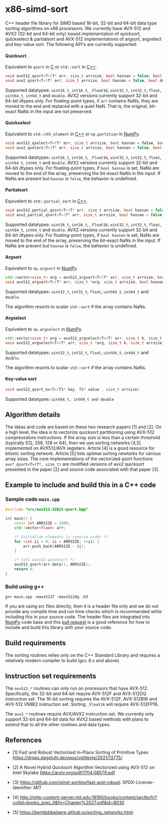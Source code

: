 # x86-simd-sort

C++ header file library for SIMD based 16-bit, 32-bit and 64-bit data type
sorting algorithms on x86 processors. We currently have AVX-512 and AVX2
(32-bit and 64-bit only) based implementation of quicksort, quickselect &
partialsort and AVX-512 implementations of argsort, argselect and key-value
sort. The following API's are currently supported:

#### Quicksort

Equivalent to `qsort` in
[C](https://www.tutorialspoint.com/c_standard_library/c_function_qsort.htm) or
`std::sort` in [C++](https://en.cppreference.com/w/cpp/algorithm/sort).

```cpp
void avx512_qsort<T>(T* arr, size_t arrsize, bool hasnan = false, bool descending = false);
void avx2_qsort<T>(T* arr, size_t arrsize, bool hasnan = false, bool descending = false);
```
Supported datatypes: `uint16_t`, `int16_t`, `_Float16`, `uint32_t`, `int32_t`,
`float`, `uint64_t`, `int64_t` and `double`. AVX2 versions currently support
32-bit and 64-bit dtypes only. For floating-point types, if `arr` contains
NaNs, they are moved to the end and replaced with a quiet NaN. That is, the
original, bit-exact NaNs in the input are not preserved.

#### Quickselect
Equivalent to `std::nth_element` in
[C++](https://en.cppreference.com/w/cpp/algorithm/nth_element) or
`np.partition` in
[NumPy](https://numpy.org/doc/stable/reference/generated/numpy.partition.html).


```cpp
void avx512_qselect<T>(T* arr, size_t arrsize, bool hasnan = false, bool descending = false);
void avx2_qselect<T>(T* arr, size_t arrsize, bool hasnan = false, bool descending = false);
```
Supported datatypes: `uint16_t`, `int16_t`, `_Float16`, `uint32_t`, `int32_t`,
`float`, `uint64_t`, `int64_t` and `double`. AVX2 versions currently support
32-bit and 64-bit dtypes only. For floating-point types, if `bool hasnan` is
set, NaNs are moved to the end of the array, preserving the bit-exact NaNs in
the input. If NaNs are present but `hasnan` is `false`, the behavior is
undefined.

#### Partialsort
Equivalent to `std::partial_sort` in
[C++](https://en.cppreference.com/w/cpp/algorithm/partial_sort).


```cpp
void avx512_partial_qsort<T>(T* arr, size_t arrsize, bool hasnan = false, bool descending = false)
void avx2_partial_qsort<T>(T* arr, size_t arrsize, bool hasnan = false, bool descending = false)
```
Supported datatypes: `uint16_t`, `int16_t`, `_Float16`, `uint32_t`, `int32_t`,
`float`, `uint64_t`, `int64_t` and `double`. AVX2 versions currently support
32-bit and 64-bit dtypes only. For floating-point types, if `bool hasnan` is
set, NaNs are moved to the end of the array, preserving the bit-exact NaNs in
the input. If NaNs are present but `hasnan` is `false`, the behavior is
undefined.

#### Argsort
Equivalent to `np.argsort` in
[NumPy](https://numpy.org/doc/stable/reference/generated/numpy.argsort.html).

```cpp
std::vector<size_t> arg = avx512_argsort<T>(T* arr, size_t arrsize, bool hasnan = false, bool descending = false);
void avx512_argsort<T>(T* arr, size_t *arg, size_t arrsize, bool hasnan = false, bool descending = false);
```
Supported datatypes: `uint32_t`, `int32_t`, `float`, `uint64_t`, `int64_t` and
`double`.

The algorithm resorts to scalar `std::sort` if the array contains NaNs.

#### Argselect
Equivalent to `np.argselect` in
[NumPy](https://numpy.org/doc/stable/reference/generated/numpy.argpartition.html).

```cpp
std::vector<size_t> arg = avx512_argselect<T>(T* arr, size_t k, size_t arrsize);
void avx512_argselect<T>(T* arr, size_t *arg, size_t k, size_t arrsize);
```
Supported datatypes: `uint32_t`, `int32_t`, `float`, `uint64_t`, `int64_t` and
`double`.

The algorithm resorts to scalar `std::sort` if the array contains NaNs.

#### Key-value sort
```cpp
void avx512_qsort_kv<T>(T1* key, T2* value , size_t arrsize)
```
Supported datatypes: `uint64_t, int64_t and double`

## Algorithm details

The ideas and code are based on these two research papers [1] and [2]. On a
high level, the idea is to vectorize quicksort partitioning using AVX-512
compressstore instructions. If the array size is less than a certain threshold
(typically 512, 256, 128 or 64), then we use sorting networks [4,5] implemented
on AVX512/AVX registers. Article [4] is a good resource for bitonic sorting
network. Article [5] lists optimal sorting newtorks for various array sizes.
The core implementations of the vectorized qsort functions `avx*_qsort<T>(T*,
size_t)` are modified versions of avx2 quicksort presented in the paper [2] and
source code associated with that paper [3].

## Example to include and build this in a C++ code

### Sample code `main.cpp`

```cpp
#include "src/avx512-32bit-qsort.hpp"

int main() {
    const int ARRSIZE = 1000;
    std::vector<float> arr;

    /* Initialize elements is reverse order */
    for (int ii = 0; ii < ARRSIZE; ++ii) {
        arr.push_back(ARRSIZE - ii);
    }

    /* call avx512 quicksort */
    avx512_qsort(arr.data(), ARRSIZE);
    return 0;
}

```

### Build using g++

```
g++ main.cpp -mavx512f -mavx512dq -O3
```

If you are using src files directly, then it is a header file only and we do
not provide any compile time and run time checks which is recommended while
including this in your source code. The header files are integrated into
[NumPy](https://github.com/numpy/numpy) code base and this [pull
request](https://github.com/numpy/numpy/pull/22315) is a good reference for how
to include and build this library with your source code.

## Build requirements

The sorting routines relies only on the C++ Standard Library and requires a
relatively modern compiler to build (gcc 8.x and above).

## Instruction set requirements

The `avx512_*` routines can only run on processors that have AVX-512.
Specifically, the 32-bit and 64-bit require AVX-512F and AVX-512DQ instruction
set. The 16-bit sorting requires the AVX-512F, AVX-512BW and AVX-512 VMBI2
instruction set. Sorting `_Float16` will require AVX-512FP16.

The `avx2_*` routines require AVX/AVX2 instruction set. We currently only
support 32-bit and 64-bit data for AVX2 based methods with plans to extend that
to all the other routines and data types.

## References

* [1] Fast and Robust Vectorized In-Place Sorting of Primitive Types
    https://drops.dagstuhl.de/opus/volltexte/2021/13775/

* [2] A Novel Hybrid Quicksort Algorithm Vectorized using AVX-512 on Intel
Skylake https://arxiv.org/pdf/1704.08579.pdf

* [3] https://github.com/simd-sorting/fast-and-robust: SPDX-License-Identifier: MIT

* [4] http://mitp-content-server.mit.edu:18180/books/content/sectbyfn?collid=books_pres_0&fn=Chapter%2027.pdf&id=8030

* [5] https://bertdobbelaere.github.io/sorting_networks.html
